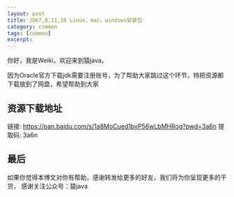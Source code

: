 ```yaml
---
layout: post
title: JDK7,8,11,18 Linux，mac，windows安装包
category: common
tags: [common]
excerpt:
--- 
```

你好，我是Weiki，欢迎来到猿java。

因为Oracle官方下载jdk需要注册账号，为了帮助大家跳过这个环节，特把资源都下载放到了网盘，希望帮助到大家

##  资源下载地址
链接: https://pan.baidu.com/s/1a8MoCued1byP56wLbMHRog?pwd=3a6n 提取码: 3a6n

## 最后
如果你觉得本博文对你有帮助，感谢转发给更多的好友，我们将为你呈现更多的干货， 感谢关注公众号：猿java
